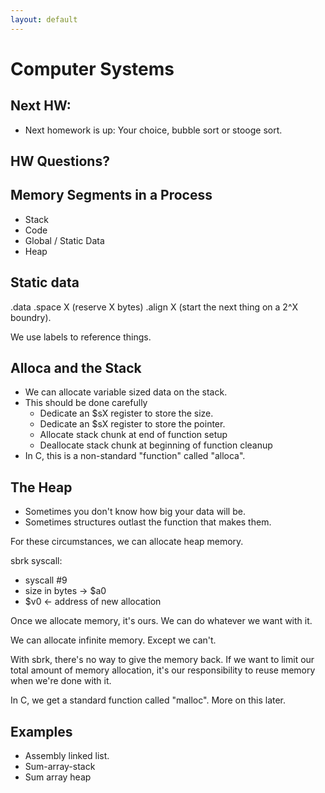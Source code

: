 ```yaml
---
layout: default
---
```


# Computer Systems

## Next HW:

 - Next homework is up: Your choice, bubble sort or stooge sort.

## HW Questions?

## Memory Segments in a Process

 - Stack
 - Code
 - Global / Static Data
 - Heap

## Static data

 .data
 .space X (reserve X bytes)
 .align X (start the next thing on a 2^X boundry).

We use labels to reference things.

## Alloca and the Stack

 - We can allocate variable sized data on the stack.
 - This should be done carefully
   - Dedicate an $sX register to store the size.
   - Dedicate an $sX register to store the pointer.
   - Allocate stack chunk at end of function setup
   - Deallocate stack chunk at beginning of function cleanup
 - In C, this is a non-standard "function" called "alloca".

## The Heap

 - Sometimes you don't know how big your data will be.
 - Sometimes structures outlast the function that makes them.

For these circumstances, we can allocate heap memory.

sbrk syscall:
 
 - syscall #9
 - size in bytes -> $a0
 - $v0 <- address of new allocation

Once we allocate memory, it's ours. We can do whatever we want with it.

We can allocate infinite memory. Except we can't.

With sbrk, there's no way to give the memory back. If we want to limit
our total amount of memory allocation, it's our responsibility to reuse
memory when we're done with it.

In C, we get a standard function called "malloc". More on this later.

## Examples

 - Assembly linked list.
 - Sum-array-stack
 - Sum array heap


